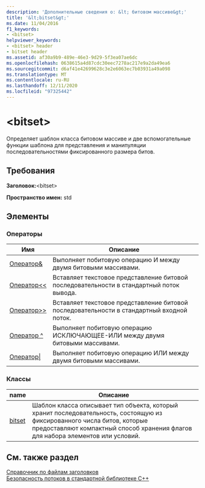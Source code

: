 ```yaml
---
description: 'Дополнительные сведения о: &lt; битовом массиве&gt;'
title: '&lt;bitset&gt;'
ms.date: 11/04/2016
f1_keywords:
- <bitset>
helpviewer_keywords:
- <bitset> header
- bitset header
ms.assetid: af30a9b9-489e-46e3-9d29-5f3ea07ae6dc
ms.openlocfilehash: 0638615a4d87cdc30eec7278ac217e9a2da49ea6
ms.sourcegitcommit: d6af41e42699628c3e2e6063ec7b03931a49a098
ms.translationtype: MT
ms.contentlocale: ru-RU
ms.lasthandoff: 12/11/2020
ms.locfileid: "97325442"
---
```

# <a name="ltbitsetgt"></a>&lt;bitset&gt;

Определяет шаблон класса битовом массиве и две вспомогательные функции шаблона для представления и манипуляции последовательностями фиксированного размера битов.

## <a name="requirements"></a>Требования

**Заголовок:**\<bitset>

**Пространство имен:** std

## <a name="members"></a>Элементы

### <a name="operators"></a>Операторы

|Имя|Описание|
|-|-|
|[Оператор&](../standard-library/bitset-operators.md#op_amp)|Выполняет побитовую операцию И между двумя битовыми массивами.|
|[Оператор<\<](../standard-library/bitset-operators.md#op_lt_lt)|Вставляет текстовое представление битовой последовательности в стандартный поток вывода.|
|[Оператор>>](../standard-library/bitset-operators.md#op_gt_gt)|Вставляет текстовое представление битовой последовательности в стандартный входной поток.|
|[Оператор ^](../standard-library/bitset-operators.md#op_xor)|Выполняет побитовую операцию ИСКЛЮЧАЮЩЕЕ-ИЛИ между двумя битовыми массивами.|
|[Оператор&#124;](../standard-library/bitset-operators.md#op_or)|Выполняет побитовую операцию ИЛИ между двумя битовыми массивами.|

### <a name="classes"></a>Классы

|name|Описание|
|-|-|
|[bitset](../standard-library/bitset-class.md)|Шаблон класса описывает тип объекта, который хранит последовательность, состоящую из фиксированного числа битов, которые предоставляют компактный способ хранения флагов для набора элементов или условий.|

## <a name="see-also"></a>См. также раздел

[Справочник по файлам заголовков](../standard-library/cpp-standard-library-header-files.md)\
[Безопасность потоков в стандартной библиотеке C++](../standard-library/thread-safety-in-the-cpp-standard-library.md)
